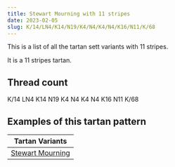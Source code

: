 ```yaml
---
title: Stewart Mourning with 11 stripes
date: 2023-02-05
slug: K/14/LN4/K14/N19/K4/N4/K4/N4/K16/N11/K/68
---
```

This is a list of all the tartan sett variants with 11 stripes.

It is a 11 stripes tartan.


## Thread count
K/14 LN4 K14 N19 K4 N4 K4 N4 K16 N11 K/68

## Examples of this tartan pattern

| Tartan Variants |
|---------------|
| [Stewart Mourning](/variants/k/14/ln4/k14/n19/k4/n4/k4/n4/k16/n11/k/68-k000000-lne0e0e0-n808080)||
